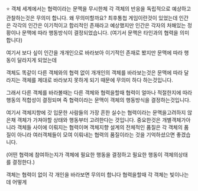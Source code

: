 ⭐ 객체 세계에서는 협력이라는 문맥을 무시한체 각 객체의 반응을 독립적으로 예상하고 관찰하는것은 무의미 합니다. 왜 무의미할까요?
최후통첩 게임이란것이 있었는데 인간은 각각의 인간은 이기적이고 합리적인 존재라고 예상했지만 인간은 각자의 처해있는 정황이나 문맥에 따라 행동방식이 결정되었습니다. (여기서 문맥은 타인과의 협력을 의미합니다)

여기서 보다 싶이 인간을 개개인으로 바라보아 이기적인 존재로 봤지만 문맥에 따라 행동이 달라지게 되었는데

객체도 똑같이 다른 객체와의 협력 없이 개개인의 객체를 바라보는것은 문맥에 따라 달라지는 객체를 제대로 바라보지 못하게 되기 때문에 무의미 하다 하는것입니다. 

그래서 다른 객체를 바라볼때는 다른 객체와 협력을할때 협력이 얼마나 적절한지에 따라 행동의 적합성이 결정되며 즉 협력이라는 문맥이 객체의 행동방식을 결정하는것입니다.

여기서 객체지향에 갓 입문한 사람들의 가장 흔한 실수는 협력이라는 문맥을고려하지 않은채 객체가 가져야할 상태와 행동부터 고려한다는 것입니다. 중요한것은 개별객체가아니라 객체들 사이에 이뤄지는 협력이며 객체지향 설계의 전체적인 품질은 각 객체의 품질이 아니라 여러객체들이 모여 이뤄내는 협력의 품질이라는 것을 기억하셨으면 좋겠습니다.

(어떤 협력에 참여하는지가 객체에 필요한 행동을 결정하고 필요한 행동이 객체의상태를 결정한다.)


객체는 협력이 없이 각 개인을 바라보면 무의미 합니다 협력을할때 각 객체는 빛이나는데 어떻게 


